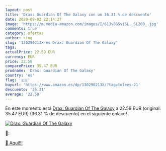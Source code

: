 ```yaml
---
layout: post
title: 'Drax: Guardian Of The Galaxy con un 36.31 % de descuento'
date: 2020-09-02 22:14:27
image: 'https://m.media-amazon.com/images/I/61Jv8G5viSL._SL200_.jpg'
comments: true
category: ofertas
author: ring
slug: '130290213X-es Drax: Guardian Of The Galaxy'
tags: 
actualPrice: 22.59 EUR
currency: EUR
price: 22.59
comparePrice: 35.47 EUR
prodname: 'Drax: Guardian Of The Galaxy'
country: 'es'
flag: '🇪🇸'
buyurl: 'https://www.amazon.es/dp/130290213X/?tag=tolees-21'
descuento: '36.31'
average: '22.59'
---
```


En este momento está [Drax: Guardian Of The Galaxy](https://www.amazon.es/dp/130290213X/?tag=tolees-21) a 22.59 EUR (original: 35.47 EUR) (36.31 %  de descuento) en el siguiente enlace!

[![Drax: Guardian Of The Galaxy](https://m.media-amazon.com/images/I/61Jv8G5viSL._SL200_.jpg)](https://www.amazon.es/dp/130290213X/?tag=tolees-21)

🔎:


[🛒 Aquí!!!](https://www.amazon.es/dp/130290213X/?tag=tolees-21)
